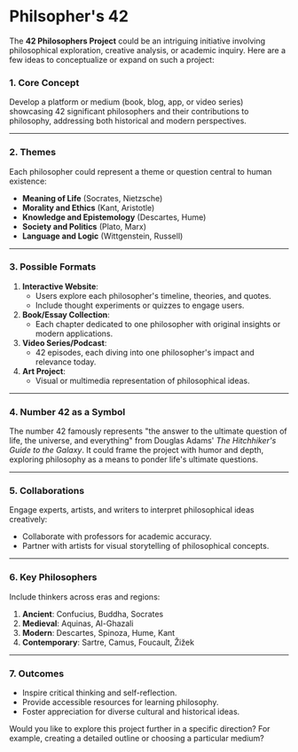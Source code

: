 # Philsopher's 42

The **42 Philosophers Project** could be an intriguing initiative involving philosophical exploration, creative analysis, or academic inquiry. Here are a few ideas to conceptualize or expand on such a project:

### **1. Core Concept**
Develop a platform or medium (book, blog, app, or video series) showcasing 42 significant philosophers and their contributions to philosophy, addressing both historical and modern perspectives.

---

### **2. Themes**
Each philosopher could represent a theme or question central to human existence:
- **Meaning of Life** (Socrates, Nietzsche)
- **Morality and Ethics** (Kant, Aristotle)
- **Knowledge and Epistemology** (Descartes, Hume)
- **Society and Politics** (Plato, Marx)
- **Language and Logic** (Wittgenstein, Russell)

---

### **3. Possible Formats**
1. **Interactive Website**:
   - Users explore each philosopher's timeline, theories, and quotes.
   - Include thought experiments or quizzes to engage users.
2. **Book/Essay Collection**:
   - Each chapter dedicated to one philosopher with original insights or modern applications.
3. **Video Series/Podcast**:
   - 42 episodes, each diving into one philosopher's impact and relevance today.
4. **Art Project**:
   - Visual or multimedia representation of philosophical ideas.

---

### **4. Number 42 as a Symbol**
The number 42 famously represents "the answer to the ultimate question of life, the universe, and everything" from Douglas Adams' *The Hitchhiker's Guide to the Galaxy*. It could frame the project with humor and depth, exploring philosophy as a means to ponder life's ultimate questions.

---

### **5. Collaborations**
Engage experts, artists, and writers to interpret philosophical ideas creatively:
- Collaborate with professors for academic accuracy.
- Partner with artists for visual storytelling of philosophical concepts.

---

### **6. Key Philosophers**
Include thinkers across eras and regions:
1. **Ancient**: Confucius, Buddha, Socrates
2. **Medieval**: Aquinas, Al-Ghazali
3. **Modern**: Descartes, Spinoza, Hume, Kant
4. **Contemporary**: Sartre, Camus, Foucault, Žižek

---

### **7. Outcomes**
- Inspire critical thinking and self-reflection.
- Provide accessible resources for learning philosophy.
- Foster appreciation for diverse cultural and historical ideas.

Would you like to explore this project further in a specific direction? For example, creating a detailed outline or choosing a particular medium?
